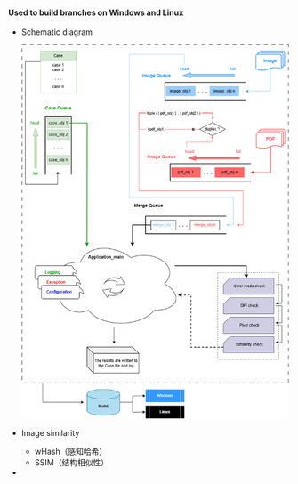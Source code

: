 #### Used to build branches on Windows and Linux

- Schematic diagram

  ![](https://raw.githubusercontent.com/M3Darren/Draw.io/refs/heads/main/Hannto.drawio.png)

- Image similarity

  - wHash（感知哈希）
  - SSIM（结构相似性）

- 
